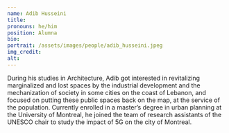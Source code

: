 ```yaml
---
name: Adib Husseini
title:
pronouns: he/him
position: Alumna
bio:
portrait: /assets/images/people/adib_husseini.jpeg
img_credit:
alt:
---
```

During his studies in Architecture, Adib got interested in revitalizing marginalized and lost spaces by the industrial development and the mechanization of society in some cities on the coast of Lebanon, and focused on putting these public spaces back on the map, at the service of the population. Currently enrolled in a master’s degree in urban planning at the University of Montreal, he joined the team of research assistants of the UNESCO chair to study the impact of 5G on the city of Montreal.
